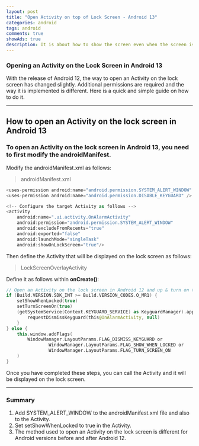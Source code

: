 ```yaml
---  
layout: post  
title: "Open Activity on top of Lock Screen - Android 13"  
categories: android
tags: android 
comments: true
showAds: true
description: It is about how to show the screen even when the screen is locked on Android, and the method used before and after Android 12 is different, and for this, Manifest and Activity settings are required.
---
```


### Opening an Activity on the Lock Screen in Android 13
With the release of Android 12, the way to open an Activity on the lock screen has changed slightly. Additional permissions are required and the way it is implemented is different. Here is a quick and simple guide on how to do it.

---

## How to open an Activity on the lock screen in Android 13

### To open an Activity on the lock screen in Android 13, you need to first modify the androidManifest.

Modify the androidManifest.xml as follows:

> androidManifest.xml
> 

``` kotlin
<uses-permission android:name="android.permission.SYSTEM_ALERT_WINDOW" />
<uses-permission android:name="android.permission.DISABLE_KEYGUARD" />

<!-- Configure the target Activity as follows -->
<activity
    android:name=".ui.activity.OnAlarmActivity"
    android:permission="android.permission.SYSTEM_ALERT_WINDOW"
    android:excludeFromRecents="true"
    android:exported="false"
    android:launchMode="singleTask"
    android:showOnLockScreen="true"/>

```

Then define the Activity that will be displayed on the lock screen as follows:

> LockScreenOverlayActivity
> 

Define it as follows within **onCreate()**:

``` kotlin
// Open an Activity on the lock screen in Android 12 and up & turn on the screen
if (Build.VERSION.SDK_INT >= Build.VERSION_CODES.O_MR1) {
    setShowWhenLocked(true)
    setTurnScreenOn(true)
    (getSystemService(Context.KEYGUARD_SERVICE) as KeyguardManager).apply {
        requestDismissKeyguard(this@OnAlarmActivity, null)
    }
} else {
    this.window.addFlags(
        WindowManager.LayoutParams.FLAG_DISMISS_KEYGUARD or
                WindowManager.LayoutParams.FLAG_SHOW_WHEN_LOCKED or
                WindowManager.LayoutParams.FLAG_TURN_SCREEN_ON
    )
}

```

Once you have completed these steps, you can call the Activity and it will be displayed on the lock screen.

---

### Summary

1. Add SYSTEM_ALERT_WINDOW to the androidManifest.xml file and also to the Activity.
2. Set setShowWhenLocked to true in the Activity.
3. The method used to open an Activity on the lock screen is different for Android versions before and after Android 12.


